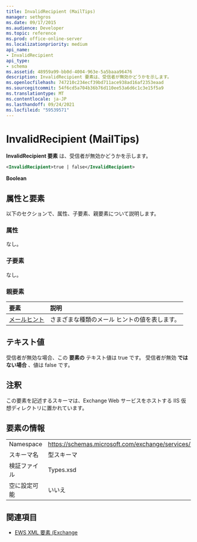 ```yaml
---
title: InvalidRecipient (MailTips)
manager: sethgros
ms.date: 09/17/2015
ms.audience: Developer
ms.topic: reference
ms.prod: office-online-server
ms.localizationpriority: medium
api_name:
- InvalidRecipient
api_type:
- schema
ms.assetid: 48959a99-bb0d-4004-963e-5a5baaa96476
description: InvalidRecipient 要素は、受信者が無効かどうかを示します。
ms.openlocfilehash: 747210c234ecf39bd711ace938ad16af2353eaad
ms.sourcegitcommit: 54f6cd5a704b36b76d110ee53a6d6c1c3e15f5a9
ms.translationtype: MT
ms.contentlocale: ja-JP
ms.lasthandoff: 09/24/2021
ms.locfileid: "59539571"
---
```

# <a name="invalidrecipient-mailtips"></a>InvalidRecipient (MailTips)

**InvalidRecipient 要素** は、受信者が無効かどうかを示します。 
  
```XML
<InvalidRecipient>true | false</InvalidRecipient>
```

 **Boolean**
## <a name="attributes-and-elements"></a>属性と要素

以下のセクションで、属性、子要素、親要素について説明します。
  
### <a name="attributes"></a>属性

なし。
  
### <a name="child-elements"></a>子要素

なし。
  
### <a name="parent-elements"></a>親要素

|**要素**|**説明**|
|:-----|:-----|
|[メールヒント](mailtips.md) <br/> |さまざまな種類のメール ヒントの値を表します。  <br/> |
   
## <a name="text-value"></a>テキスト値

受信者が無効な場合、この **要素の** テキスト値は true です。 受信者が無効 **ではない場合** 、値は false です。 
  
## <a name="remarks"></a>注釈

この要素を記述するスキーマは、Exchange Web サービスをホストする IIS 仮想ディレクトリに置かれています。
  
## <a name="element-information"></a>要素の情報

|||
|:-----|:-----|
|Namespace  <br/> |https://schemas.microsoft.com/exchange/services/2006/types  <br/> |
|スキーマ名  <br/> |型スキーマ  <br/> |
|検証ファイル  <br/> |Types.xsd  <br/> |
|空に設定可能  <br/> |いいえ  <br/> |
   
## <a name="see-also"></a>関連項目



- [EWS XML 要素 (Exchange](ews-xml-elements-in-exchange.md)

